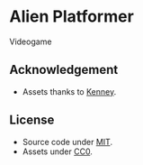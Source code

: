 # Alien Platformer
Videogame

## Acknowledgement
- Assets thanks to [Kenney](https://www.kenney.nl).

## License
- Source code under [MIT](https://mit-license.org/).
- Assets under [CC0](http://creativecommons.org/publicdomain/zero/1.0/).
